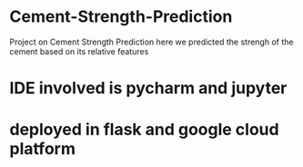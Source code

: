 # Cement-Strength-Prediction
Project on Cement Strength Prediction
here we predicted the strengh of the cement based on its relative features

# IDE involved is pycharm and jupyter

# deployed in flask and google cloud platform
